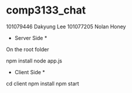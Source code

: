 # comp3133_chat

101079446 Dakyung Lee
101077205 Nolan Honey



* Server Side *

On the root folder

npm install
node app.js

* Client Side *

cd client
npm install
npm start
